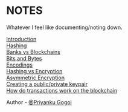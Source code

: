 # NOTES
Whatever I feel like documenting/noting down.

[Introduction](./introduction.md) <br />
[Hashing](./hashing.md) <br />
[Banks vs Blockchains](BvB.md) <br />
[Bits and Bytes](Bits&Bytes.md) <br />
[Encodings](encodings.md) <br />
[Hashing vs Encryption](encryption.md) <br />
[Asymmetric Encryption](asymmetric-encryption.md) <br />
[Creating a public/private keypair](keypair.md) <br />
[How do transactions work on the blockchain](transactions.md) <br />

Author - [@Priyanku Gogoi](https://github.com/ppriyankuu/)